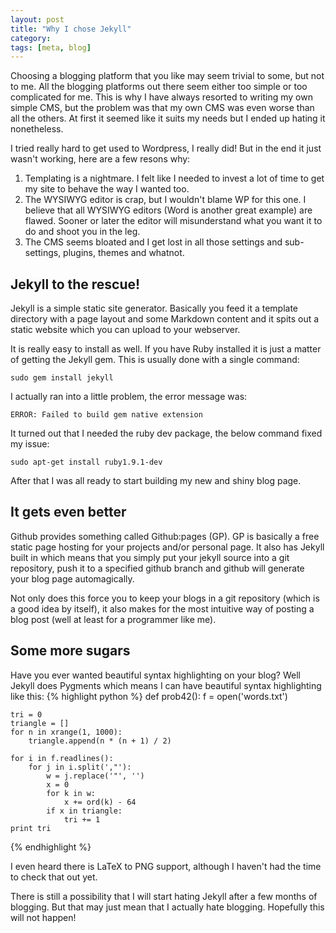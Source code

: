 ```yaml
---
layout: post
title: "Why I chose Jekyll"
category: 
tags: [meta, blog]
---
```



Choosing a blogging platform that  you like may seem trivial to some, but not to me. All the blogging platforms out there seem either too simple or too complicated for me. This is why I have always resorted to writing my own simple CMS, but the problem was that my own CMS was even worse than all the others. At first it seemed like it suits my needs but I ended up hating it nonetheless.

I tried really hard to get used to Wordpress, I really did! But in the end it just wasn't working, here are a few resons why:

1. Templating is a nightmare. I felt like I needed to invest a lot of time to get my site to behave the way I wanted too.
2. The WYSIWYG editor is crap, but I wouldn't blame WP for this one. I believe that all WYSIWYG editors (Word is another great example) are flawed. Sooner or later the editor will misunderstand what you want it to do and shoot you in the leg.
3. The CMS seems bloated and I get lost in all those settings and sub-settings, plugins, themes and whatnot.

Jekyll to the rescue!
---------------------

Jekyll is a simple static site generator. Basically you feed it a template directory with a page layout and some Markdown content and it spits out a static website which you can upload to your webserver. 

It is really easy to install as well. If you have Ruby installed it is just a matter of getting the Jekyll gem. This is usually done with a single command:

    sudo gem install jekyll

I actually ran into a little problem, the error message was:

    ERROR: Failed to build gem native extension

It turned out that I needed the ruby dev package, the below command fixed my issue:

    sudo apt-get install ruby1.9.1-dev

After that I was all ready to start building my new and shiny blog page.

It gets even better
-----------------------

Github provides something called Github:pages (GP). GP is basically a free static page hosting for your projects and/or personal page. It also has Jekyll built in which means that you simply put your jekyll source into a git repository, push it to a specified github branch and github will generate your blog page automagically. 

Not only does this force you to keep your blogs in a git repository (which is a good idea by itself), it also makes for the most intuitive way of posting a blog post (well at least for a programmer like me).

Some more sugars
----------------
Have you ever wanted beautiful syntax highlighting on your blog? Well Jekyll does Pygments which means I can have beautiful syntax highlighting like this:
{% highlight python %}
def prob42():
    f = open('words.txt')
    
    tri = 0 
    triangle = []
    for n in xrange(1, 1000):
        triangle.append(n * (n + 1) / 2)
    
    for i in f.readlines():
        for j in i.split(',"'):
            w = j.replace('"', '') 
            x = 0 
            for k in w:
                x += ord(k) - 64
            if x in triangle:
                tri += 1
    print tri 
{% endhighlight %}

I even heard there is LaTeX to PNG support, although I haven't had the time to check that out yet.

There is still a possibility that I will start hating Jekyll after a few months of blogging. But that may just mean that I actually hate blogging. Hopefully this will not happen!

